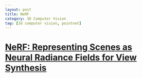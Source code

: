 ```yaml
---
layout: post
title: NeRF
category: 3D Computer Vision
tag: [3d computer vision, pointnet]
---
```



# [NeRF: Representing Scenes as Neural Radiance Fields for View Synthesis](https://arxiv.org/abs/2003.08934)




